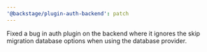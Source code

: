 ```yaml
---
'@backstage/plugin-auth-backend': patch
---
```


Fixed a bug in auth plugin on the backend where it ignores the skip migration database options when using the database provider.
